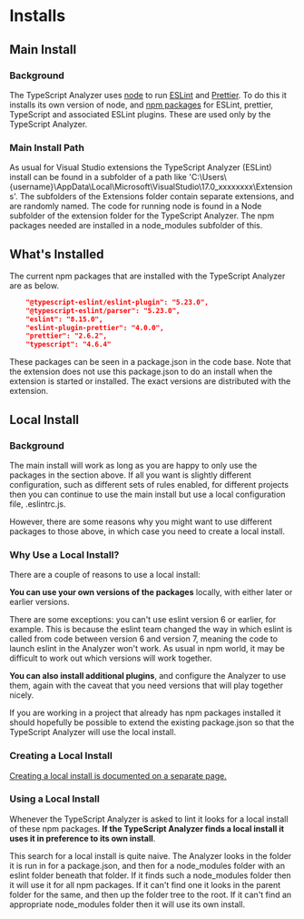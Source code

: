 ﻿# Installs

## Main Install

### Background

The TypeScript Analyzer uses [node](https://nodejs.org/en/) to run [ESLint](https://eslint.org/) and [Prettier](https://prettier.io/).  To do this it installs its own version of node, and [npm packages](https://docs.npmjs.com/about-packages-and-modules) for ESLint, prettier, TypeScript and associated ESLint plugins.  These are used only by the TypeScript Analyzer.

### Main Install Path

As usual for Visual Studio extensions the TypeScript Analyzer (ESLint) install can be found in a subfolder of a path like 'C:\Users\\{username\}\AppData\Local\Microsoft\VisualStudio\17.0_xxxxxxxx\Extensions'.  The subfolders of the Extensions folder contain separate extensions, and are randomly named.  The code for running node is found in a Node subfolder of the extension folder for the TypeScript Analyzer.  The npm packages needed are installed in a node_modules subfolder of this.

## What's Installed

The current npm packages that are installed with the TypeScript Analyzer are as below.

```json
    "@typescript-eslint/eslint-plugin": "5.23.0",
    "@typescript-eslint/parser": "5.23.0",
    "eslint": "8.15.0",
    "eslint-plugin-prettier": "4.0.0",
    "prettier": "2.6.2",
    "typescript": "4.6.4"
```

These packages can be seen in a package.json in the code base.  Note that the extension does not use this package.json to do an install when the extension is started or installed.  The exact versions are distributed with the extension.

## <a name="localinstall"></a>Local Install

### Background

The main install will work as long as you are happy to only use the packages in the section above.  If all you want is slightly different configuration, such as different sets of rules enabled, for different projects then you can continue to use the main install but use a local configuration file, .eslintrc.js.

However, there are some reasons why you might want to use different packages to those above, in which case you need to create a local install.

### Why Use a Local Install?

There are a couple of reasons to use a local install:

**You can use your own versions of the packages** locally, with either later or earlier versions.  

There are some exceptions: you can't use eslint version 6 or earlier, for example.  This is because the eslint team changed the way in which eslint is called from code between version 6 and version 7, meaning the code to launch eslint in the Analyzer won't work.  As usual in npm world, it may be difficult to work out which versions will work together.

**You can also install additional plugins**, and configure the Analyzer to use them, again with the caveat that you need versions that will play together nicely.

If you are working in a project that already has npm packages installed it should hopefully be possible to extend the existing package.json so that the TypeScript Analyzer will use the local install.

### Creating a Local Install

[Creating a local install is documented on a separate page.](creatinglocalinstall.md)

### Using a Local Install

Whenever the TypeScript Analyzer is asked to lint it looks for a local install of these npm packages. **If the TypeScript Analyzer finds a local install it uses it in preference to its own install**.  

This search for a local install is quite naive.  The Analyzer looks in the folder it is run in for a package.json, and then for a node_modules folder with an eslint folder beneath that folder.  If it finds such a node_modules folder then it will use it for all npm packages.  If it can't find one it looks in the parent folder for the same, and then up the folder tree to the root.  If it can't find an appropriate node_modules folder then it will use its own install.
